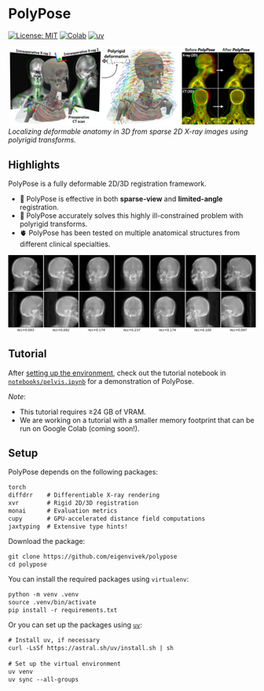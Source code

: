 # PolyPose

<!-- [![Paper shield](https://img.shields.io/badge/arXiv-2503.16309-red.svg)](https://arxiv.org/abs/2503.16309) -->
[![License: MIT](https://img.shields.io/badge/License-MIT-blue.svg)](LICENSE)
<a href="https://colab.research.google.com/drive/1hzYpjoVjGUF-nvhF_p0fMKCJPbrmUtUl?usp=sharing"><img alt="Colab" src="https://colab.research.google.com/assets/colab-badge.svg"></a>
[![uv](https://img.shields.io/endpoint?url=https://raw.githubusercontent.com/astral-sh/uv/main/assets/badge/v0.json)](https://github.com/astral-sh/uv)


![PolyPose](.github/image.png)
*Localizing deformable anatomy in 3D from sparse 2D X-ray images using polyrigid transforms.*

## Highlights

PolyPose is a fully deformable 2D/3D registration framework.

- 🔭 PolyPose is effective in both **sparse-view** and **limited-angle** registration.
- 🦾 PolyPose accurately solves this highly ill-constrained problem with polyrigid transforms.
- 🫀 PolyPose has been tested on multiple anatomical structures from different clinical specialties.

![PolyPose](.github/polypose.webp)

## Tutorial

After [setting up the environment](#setup), check out the tutorial notebook in [`notebooks/pelvis.ipynb`](notebooks/pelvis.ipynb) for a demonstration of PolyPose.

*Note*: 

- This tutorial requires ≥24 GB of VRAM.
- We are working on a tutorial with a smaller memory footprint that can be run on Google Colab (coming soon!).

## Setup

PolyPose depends on the following packages:
```
torch
diffdrr    # Differentiable X-ray rendering
xvr        # Rigid 2D/3D registration
monai      # Evaluation metrics
cupy       # GPU-accelerated distance field computations
jaxtyping  # Extensive type hints!
```

Download the package:
```
git clone https://github.com/eigenvivek/polypose
cd polypose
```

You can install the required packages using `virtualenv`:
```
python -m venv .venv
source .venv/bin/activate
pip install -r requirements.txt
```

Or you can set up the packages using [`uv`](https://docs.astral.sh/uv/):
```
# Install uv, if necessary
curl -LsSf https://astral.sh/uv/install.sh | sh

# Set up the virtual environment
uv venv
uv sync --all-groups
```
